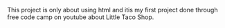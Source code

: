 This project is only about using html and itis my first project done through free code camp on youtube about Little Taco Shop.
